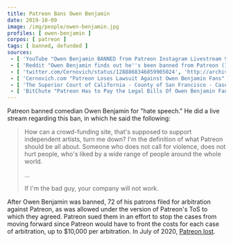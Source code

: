 ```yaml
---
title: Patreon Bans Owen Benjamin
date: 2019-10-09
image: /img/people/owen-benjamin.jpg
profiles: [ owen-benjamin ]
corpos: [ patreon ]
tags: [ banned, defunded ]
sources:
 - [ 'YouTube "Owen Benjamin BANNED from Patreon Instagram Livestream 9/10/2019" by  Owen Benjamin Instagram Streams (10 Oct 2019)', 'https://www.youtube.com/watch?v=-RPGsyJ4iGI' ]
 - [ 'Reddit "Owen Benjamin finds out he''s been banned from Patreon (10/9/2019)" by u/MilkerNation (18 Jun 2020)', 'https://redd.it/hbrvz4' ]
 - [ 'twitter.com/Cernovich/status/1288868346859905024', 'http://archive.is/brMFR' ]
 - [ 'Cernovich.com "Patreon Loses Lawsuit Against Owen Benjamin Fans" by Mike Cernovich (13 Jul 2020)', 'https://www.cernovich.com/patreon-lawsuit-owen-benjamin/' ]
 - [ 'The Superior Court of California - County of San Francisco - Case Number CGC20584586', 'https://webapps.sftc.org/ci/CaseInfo.dll?CaseNum=CGC20584586' ]
 - [ 'BitChute "Patreon Has to Pay the Legal Bills Of Owen Benjamin Fans Who Sued Them HAHAHA" by Styxhexenhammer666 (2 Aug 2020)', 'https://www.bitchute.com/video/l-labqTd9D8/' ]
---
```


Patreon banned comedian Owen Benjamin for "hate speech." He did a live stream
regarding this ban, in which he said the following:
> How can a crowd-funding site, that's supposed to support independent artists,
> turn me down? I'm the definition of what Patreon should be all about. Someone
> who does not call for violence, does not hurt people, who's liked by a wide
> range of people around the whole world.
>
> ...
>
> If I'm the bad guy, your company will not work.

After Owen Benjamin was banned, 72 of his patrons filed for arbitration against
Patreon, as was allowed under the version of Patreon's ToS to which they
agreed. Patreon sued them in an effort to stop the cases from moving forward
since Patreon would have to front the costs for each case of arbitration, up to
$10,000 per arbitration. In July of 2020, [Patreon lost](http://archive.is/brMFR).
